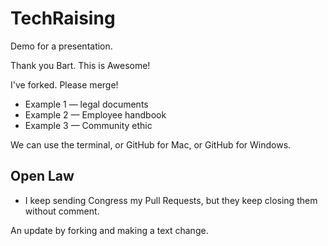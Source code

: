 TechRaising
===========

Demo for a presentation.

Thank you Bart. This is Awesome!

I've forked. Please merge!

* Example 1 — legal documents
* Example 2 — Employee handbook
* Example 3 — Community ethic

We can use the terminal, or GitHub for Mac, or GitHub for Windows.

Open Law
--------

* I keep sending Congress my Pull Requests, but they keep closing them without comment.

An update by forking and making a text change.
